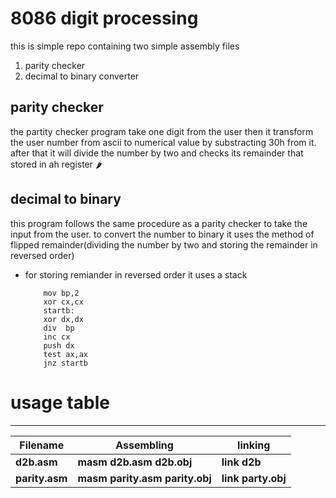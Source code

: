 # 8086 digit processing 

this is simple repo containing two simple assembly files
1. parity checker
2. decimal to binary converter
## parity checker
the partity checker program take one digit from the user then it transform the user number from ascii
to numerical value by substracting 30h from it. after that it will divide the number by two and checks its
remainder that stored in ah register 🌶️

## decimal to binary 
this program follows the same procedure as a parity checker to take the input from the user.
to convert the number to binary it uses the method of flipped remainder(dividing the number by two and storing the remainder in reversed order)
- for storing remiander in reversed order it uses a stack
  ```  mov ax,bx
      mov bp,2
      xor cx,cx
      startb:
      xor dx,dx
      div  bp
      inc cx
      push dx
      test ax,ax
      jnz startb
  ```
# usage table
 ***********
 | Filename |Assembling | linking |
 |----------- |---------|---------|
 |**d2b.asm**| **masm d2b.asm d2b.obj**|**link d2b**|
 |**parity.asm** |**masm parity.asm parity.obj**|**link party.obj**|
 
   
